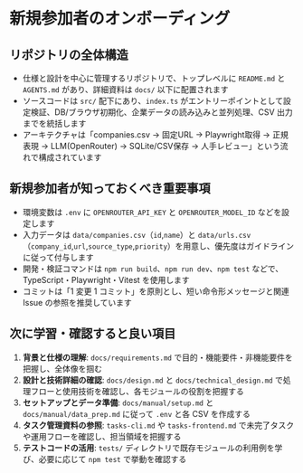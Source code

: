 # 新規参加者のオンボーディング

## リポジトリの全体構造
- 仕様と設計を中心に管理するリポジトリで、トップレベルに `README.md` と `AGENTS.md` があり、詳細資料は `docs/` 以下に配置されます
- ソースコードは `src/` 配下にあり、`index.ts` がエントリーポイントとして設定検証、DB/ブラウザ初期化、企業データの読み込みと並列処理、CSV 出力までを統括します
- アーキテクチャは「companies.csv → 固定URL → Playwright取得 → 正規表現 → LLM(OpenRouter) → SQLite/CSV保存 → 人手レビュー」という流れで構成されています

## 新規参加者が知っておくべき重要事項
- 環境変数は `.env` に `OPENROUTER_API_KEY` と `OPENROUTER_MODEL_ID` などを設定します
- 入力データは `data/companies.csv`（`id`,`name`）と `data/urls.csv`（`company_id`,`url`,`source_type`,`priority`）を用意し、優先度はガイドラインに従って付与します
- 開発・検証コマンドは `npm run build`、`npm run dev`、`npm test` などで、TypeScript・Playwright・Vitest を使用します
- コミットは「1 変更 1 コミット」を原則とし、短い命令形メッセージと関連 Issue の参照を推奨しています

## 次に学習・確認すると良い項目
1. **背景と仕様の理解**: `docs/requirements.md` で目的・機能要件・非機能要件を把握し、全体像を掴む
2. **設計と技術詳細の確認**: `docs/design.md` と `docs/technical_design.md` で処理フローと使用技術を確認し、各モジュールの役割を把握する
3. **セットアップとデータ準備**: `docs/manual/setup.md` と `docs/manual/data_prep.md` に従って `.env` と各 CSV を作成する
4. **タスク管理資料の参照**: `tasks-cli.md` や `tasks-frontend.md` で未完了タスクや運用フローを確認し、担当領域を把握する
5. **テストコードの活用**: `tests/` ディレクトリで既存モジュールの利用例を学び、必要に応じて `npm test` で挙動を確認する
